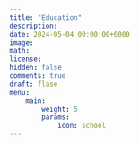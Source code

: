 ```yaml
---
title: "Education"
description: 
date: 2024-05-04 00:00:00+0000
image: 
math: 
license: 
hidden: false
comments: true
draft: flase
menu:
    main:
        weight: 5
        params: 
            icon: school
---
```

